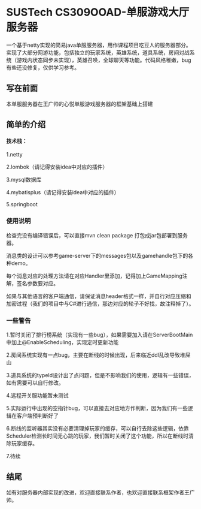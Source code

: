 # SUSTech CS309OOAD-单服游戏大厅服务器
 一个基于netty实现的简易java单服服务器，用作课程项目吃豆人的服务器部分。实现了大部分网游功能，包括独立的玩家系统，英雄系统，道具系统，房间对战系统（游戏内状态同步未实现），英雄召唤，全球聊天等功能。代码风格稚嫩，bug有些还没修复，仅供学习参考。

## 写在前面

本单服服务器在王广帅的心悦单服游戏服务器的框架基础上搭建

## 简单的介绍

#### 技术栈：

1.netty

2.lombok（请记得安装idea中对应的插件）

3.mysql数据库

4.mybatisplus（请记得安装idea中对应的插件）

5.springboot

### 使用说明

检查完没有编译错误后，可以直接mvn clean package 打包成jar包部署到服务器。

消息类的设计可以参考game-server下的messages包以及gamehandle包下的各种demo。

每个消息对应的处理方法请在对应Handler里添加，记得加上GameMapping注解，签名参数要对应。

如果与其他语言的客户端通信，请保证消息header格式一样，并自行对应压缩和加密过程（我们的项目中与C#进行通信，那边对应的轮子不好找，故注释掉了）。

### 一些警告

1.暂时关闭了排行榜系统（实现有一些bug），如果需要加入请在ServerBootMain中加上@EnableScheduling，实现定时更新功能

2.房间系统实现有一点bug，主要在断线的时候出现，后来临近ddl乱改导致堆屎山

3.道具系统的typeId设计出了点问题，但是不影响我们的使用，逻辑有一些错误，如有需要可以自行修改。

4.远程开关服功能暂未测试

5.实际运行中出现的空指针bug，可以直接去对应地方作判断，因为我们有一些逻辑在客户端预判断好了

6.断线的监听器其实没有必要清理掉玩家的缓存，可以自行去除这些逻辑，依靠Scheduler检测长时间无心跳的玩家，我们暂时关闭了这个功能，所以在断线时清除玩家缓存。

7.待续

## 结尾

如有对服务器内部实现的改进，欢迎直接联系作者，也欢迎直接联系框架作者王广帅。
